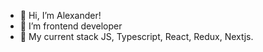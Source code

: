 - 👋 Hi, I’m Alexander!
- 👀 I’m frontend developer
- 🌱 My current stack JS, Typescript, React, Redux, Nextjs.
<!---
Some-0ne-Else/Some-0ne-Else is a ✨ special ✨ repository because its `README.md` (this file) appears on your GitHub profile.
You can click the Preview link to take a look at your changes.
--->
